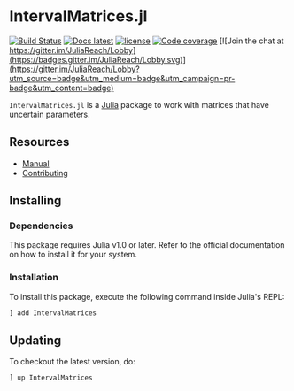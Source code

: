 # IntervalMatrices.jl

[![Build Status](https://travis-ci.org/JuliaReach/IntervalMatrices.jl.svg?branch=master)](https://travis-ci.org/JuliaReach/IntervalMatrices.jl)
[![Docs latest](https://img.shields.io/badge/docs-latest-blue.svg)](http://juliareach.github.io/IntervalMatrices.jl/latest/)
[![license](https://img.shields.io/github/license/mashape/apistatus.svg?maxAge=2592000)](https://github.com/JuliaReach/IntervalMatrices.jl/blob/master/LICENSE.md)
[![Code coverage](http://codecov.io/github/JuliaReach/IntervalMatrices.jl/coverage.svg?branch=master)](https://codecov.io/github/JuliaReach/IntervalMatrices.jl?branch=master)
[![Join the chat at https://gitter.im/JuliaReach/Lobby](https://badges.gitter.im/JuliaReach/Lobby.svg)](https://gitter.im/JuliaReach/Lobby?utm_source=badge&utm_medium=badge&utm_campaign=pr-badge&utm_content=badge)

`IntervalMatrices.jl` is a [Julia](http://julialang.org) package to work with
matrices that have uncertain parameters.

## Resources

- [Manual](http://juliareach.github.io/IntervalMatrices.jl/latest/)
- [Contributing](https://juliareach.github.io/IntervalMatrices.jl/latest/about/#Contributing-1)

## Installing

### Dependencies

This package requires Julia v1.0 or later. Refer to the official documentation
on how to install it for your system.

### Installation

To install this package, execute the following command inside Julia's REPL:

```julia
] add IntervalMatrices
```

## Updating

To checkout the latest version, do:

```julia
] up IntervalMatrices
````
